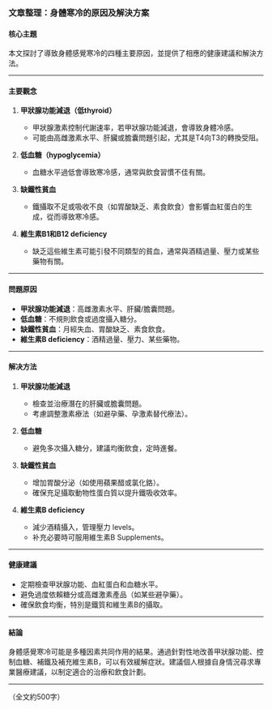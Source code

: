 ### 文章整理：身體寒冷的原因及解決方案

#### 核心主題
本文探討了導致身體感覺寒冷的四種主要原因，並提供了相應的健康建議和解決方法。

---

#### 主要觀念
1. **甲狀腺功能減退（低thyroid）**  
   - 甲狀腺激素控制代謝速率，若甲狀腺功能減退，會導致身體冷感。
   - 可能由高雌激素水平、肝臟或膽囊問題引起，尤其是T4向T3的轉換受阻。

2. **低血糖（hypoglycemia）**  
   - 血糖水平過低會導致寒冷感，通常與飲食習慣不佳有關。

3. **缺鐵性貧血**  
   - 鐵攝取不足或吸收不良（如胃酸缺乏、素食飲食）會影響血紅蛋白的生成，從而導致寒冷感。

4. **維生素B1和B12 deficiency**  
   - 缺乏這些維生素可能引發不同類型的貧血，通常與酒精過量、壓力或某些藥物有關。

---

#### 問題原因
- **甲狀腺功能減退**：高雌激素水平、肝臟/膽囊問題。
- **低血糖**：不規則飲食或過度攝入糖分。
- **缺鐵性貧血**：月經失血、胃酸缺乏、素食飲食。
- **維生素B deficiency**：酒精過量、壓力、某些藥物。

---

#### 解决方法
1. **甲狀腺功能減退**  
   - 檢查並治療潛在的肝臟或膽囊問題。  
   - 考慮調整激素療法（如避孕藥、孕激素替代療法）。

2. **低血糖**  
   - 避免多次攝入糖分，建議均衡飲食，定時進餐。

3. **缺鐵性貧血**  
   - 增加胃酸分泌（如使用蘋果醋或氯化鉻）。  
   - 確保充足攝取動物性蛋白質以提升鐵吸收效率。

4. **維生素B deficiency**  
   - 減少酒精攝入，管理壓力 levels。  
   - 补充必要時可服用維生素B Supplements。

---

#### 健康建議
- 定期檢查甲狀腺功能、血紅蛋白和血糖水平。
- 避免過度依賴糖分或高雌激素產品（如某些避孕藥）。
- 確保飲食均衡，特別是鐵質和維生素B的攝取。

---

#### 結論
身體感覺寒冷可能是多種因素共同作用的結果。通過針對性地改善甲狀腺功能、控制血糖、補鐵及補充維生素B，可以有效緩解症狀。建議個人根據自身情況尋求專業醫療建議，以制定適合的治療和飲食計劃。

--- 

（全文約500字）
